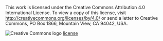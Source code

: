 This work is licensed under the Creative Commons Attribution 4.0 International License. To view a copy of this license, visit http://creativecommons.org/licenses/by/4.0/ or send a letter to Creative Commons, PO Box 1866, Mountain View, CA 94042, USA.

![Creative Commons logo](https://i.creativecommons.org/l/by/4.0/88x31.png "Creative Commons License")
[license](http://creativecommons.org/licenses/by/4.0/ "Creative Commons License Attribution 4.0")
